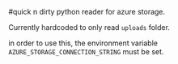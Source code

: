#quick n dirty python reader for azure storage.

Currently hardcoded to only read `uploads` folder.

in order to use this, the environment variable `AZURE_STORAGE_CONNECTION_STRING` must be set.